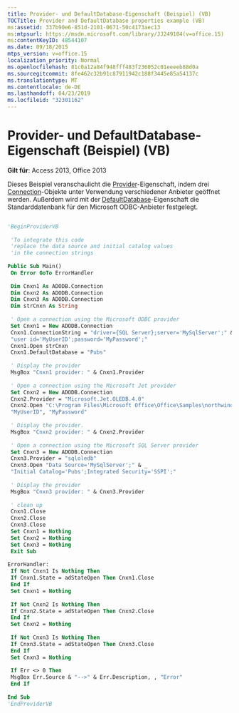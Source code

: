 ```yaml
---
title: Provider- und DefaultDatabase-Eigenschaft (Beispiel) (VB)
TOCTitle: Provider and DefaultDatabase properties example (VB)
ms:assetid: 337b90e6-851d-2101-0671-50c4173aec13
ms:mtpsurl: https://msdn.microsoft.com/library/JJ249104(v=office.15)
ms:contentKeyID: 48544107
ms.date: 09/18/2015
mtps_version: v=office.15
localization_priority: Normal
ms.openlocfilehash: 81c0a12a84f948fff483f236052c01eeeeb88d0a
ms.sourcegitcommit: 8fe462c32b91c87911942c188f3445e85a54137c
ms.translationtype: MT
ms.contentlocale: de-DE
ms.lasthandoff: 04/23/2019
ms.locfileid: "32301162"
---
```

# <a name="provider-and-defaultdatabase-properties-example-vb"></a>Provider- und DefaultDatabase-Eigenschaft (Beispiel) (VB)


**Gilt für**: Access 2013, Office 2013

Dieses Beispiel veranschaulicht die [Provider](provider-property-ado.md)-Eigenschaft, indem drei [Connection](connection-object-ado.md)-Objekte unter Verwendung verschiedener Anbieter geöffnet werden. Außerdem wird mit der [DefaultDatabase](defaultdatabase-property-ado.md)-Eigenschaft die Standarddatenbank für den Microsoft ODBC-Anbieter festgelegt.

```vb 
 
'BeginProviderVB 
 
 'To integrate this code 
 'replace the data source and initial catalog values 
 'in the connection strings 
 
Public Sub Main() 
 On Error GoTo ErrorHandler 
 
 Dim Cnxn1 As ADODB.Connection 
 Dim Cnxn2 As ADODB.Connection 
 Dim Cnxn3 As ADODB.Connection 
 Dim strCnxn As String 
 
 ' Open a connection using the Microsoft ODBC provider 
 Set Cnxn1 = New ADODB.Connection 
 Cnxn1.ConnectionString = "driver={SQL Server};server='MySqlServer';" & _ 
 "user id='MyUserID';password='MyPassword';" 
 Cnxn1.Open strCnxn 
 Cnxn1.DefaultDatabase = "Pubs" 
 
 ' Display the provider 
 MsgBox "Cnxn1 provider: " & Cnxn1.Provider 
 
 ' Open a connection using the Microsoft Jet provider 
 Set Cnxn2 = New ADODB.Connection 
 Cnxn2.Provider = "Microsoft.Jet.OLEDB.4.0" 
 Cnxn2.Open "C:\Program Files\Microsoft Office\Office\Samples\northwind.mdb", _ 
 "MyUserID", "MyPassword" 
 
 ' Display the provider. 
 MsgBox "Cnxn2 provider: " & Cnxn2.Provider 
 
 ' Open a connection using the Microsoft SQL Server provider 
 Set Cnxn3 = New ADODB.Connection 
 Cnxn3.Provider = "sqloledb" 
 Cnxn3.Open "Data Source='MySqlServer';" & _ 
 "Initial Catalog='Pubs';Integrated Security='SSPI';" 
 
 ' Display the provider 
 MsgBox "Cnxn3 provider: " & Cnxn3.Provider 
 
 ' clean up 
 Cnxn1.Close 
 Cnxn2.Close 
 Cnxn3.Close 
 Set Cnxn1 = Nothing 
 Set Cnxn2 = Nothing 
 Set Cnxn3 = Nothing 
 Exit Sub 
 
ErrorHandler: 
 If Not Cnxn1 Is Nothing Then 
 If Cnxn1.State = adStateOpen Then Cnxn1.Close 
 End If 
 Set Cnxn1 = Nothing 
 
 If Not Cnxn2 Is Nothing Then 
 If Cnxn2.State = adStateOpen Then Cnxn2.Close 
 End If 
 Set Cnxn2 = Nothing 
 
 If Not Cnxn3 Is Nothing Then 
 If Cnxn3.State = adStateOpen Then Cnxn3.Close 
 End If 
 Set Cnxn3 = Nothing 
 
 If Err <> 0 Then 
 MsgBox Err.Source & "-->" & Err.Description, , "Error" 
 End If 
 
End Sub 
'EndProviderVB 
```

